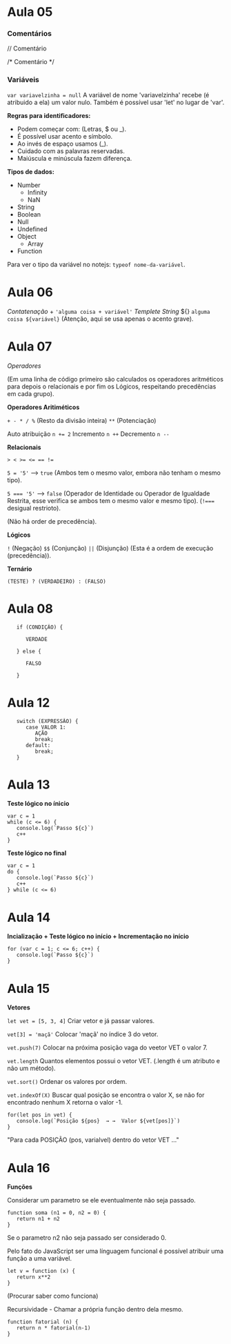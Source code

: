 # Aula 05

### Comentários

// Comentário

/*
   Comentário
*/

### Variáveis

`var variavelzinha = null`          A variável de nome 'variavelzinha' recebe (é atribuido a ela) um valor nulo. Também é possível usar 'let' no lugar de 'var'.

**Regras para identificadores:**

* Podem começar com: (Letras, $ ou _).
* É possível usar acento e símbolo. 
* Ao invés de espaço usamos (_).
* Cuidado com as palavras reservadas.
* Maiúscula e minúscula fazem diferença.

**Tipos de dados:**

* Number        
   - Infinity
   - NaN
* String
* Boolean
* Null
* Undefined
* Object
   - Array
* Function

Para ver o tipo da variável no notejs: `typeof nome-da-variável`.

# Aula 06

_Contatenação_  +    `'alguma coisa + variável'`
_Templete String_ ${}   ``alguma coisa ${variável}`` (Atenção, aqui se usa apenas o acento grave).

# Aula 07

_Operadores_

(Em uma linha de código primeiro são calculados os operadores aritméticos para depois o relacionais e por fim os Lógicos, respeitando precedências em cada grupo).

**Operadores Aritiméticos**

`+ - * / %` (Resto da divisão inteira) `**` (Potenciação)

Auto atribuição      `n += 2`
Incremento        `n ++`
Decremento        `n --`

**Relacionais**

`> < >= <= == !=`    

`5 = '5'` -->  `true`      (Ambos tem o mesmo valor, embora não tenham o mesmo tipo).

`5 === '5'`  -->  `false`     (Operador de Identidade ou Operador de Igualdade Restrita, esse verifica se ambos tem o mesmo valor e mesmo tipo). (`!===` desigual restrioto).

(Não há order de precedência).

**Lógicos**

`!` (Negação) `$$` (Conjunção) `||` (Disjunção) (Esta é a ordem de execução (precedência)).

**Ternário**

`(TESTE) ? (VERDADEIRO) : (FALSO)`

# Aula 08

```
   if (CONDIÇÃO) {

      VERDADE

   } else {
      
      FALSO
      
   }
```

# Aula 12

```
   switch (EXPRESSÃO) {
      case VALOR 1:
         AÇÃO
         break;
      default:
         break;
   }
```

# Aula 13

**Teste lógico no ínicio**

```
var c = 1
while (c <= 6) {
   console.log(`Passo ${c}`)
   c++
}
```

**Teste lógico no final**

```
var c = 1
do {
   console.log(`Passo ${c}`)
   c++
} while (c <= 6)
```

# Aula 14

**Incialização + Teste lógico no início + Incrementação no início**

```
for (var c = 1; c <= 6; c++) {
   console.log(`Passo ${c}`)
}
```

# Aula 15

**Vetores**

`let vet = [5, 3, 4]`      Criar vetor e já passar valores.

`vet[3] = 'maçã'`      Colocar 'maçã' no índice 3 do vetor.

`vet.push(7)`     Colocar na próxima posição vaga do veetor VET o valor 7.

`vet.length`      Quantos elementos possui o vetor VET. (.length é um atributo e não um método).

`vet.sort()`      Ordenar os valores por ordem.

`vet.indexOf(X)`     Buscar qual posição se encontra o valor X, se não for encontrado nenhum X retorna o valor -1.

```
for(let pos in vet) {
   console.log(`Posição ${pos}  → →  Valor ${vet[pos]}`)
}
```
"Para cada POSIÇÃO (pos, varialvel) dentro do vetor VET ..."

# Aula 16

**Funções**

Considerar um parametro se ele eventualmente não seja passado.
```
function soma (n1 = 0, n2 = 0) {
   return n1 + n2
}
```
Se o parametro n2 não seja passado ser considerado 0.

Pelo fato do JavaScript ser uma línguagem funcional é possível atribuir uma função a uma variável.
```
let v = function (x) {
   return x**2
}
```
(Procurar saber como funciona)

Recursividade - Chamar a própria função dentro dela mesmo.
```
function fatorial (n) {
   return n * fatorial(n-1)
}
```